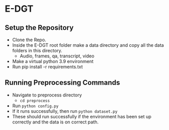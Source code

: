 # E-DGT

## Setup the Repository
* Clone the Repo.
* Inside the E-DGT root folder make a data directory and copy all the data folders in this directory.
  * Audio, frames, qa, transcript, video
* Make a virtual python 3.9 environment
* Run pip install -r requirements.txt

## Running Preprocessing Commands
* Navigate to preprocess directory
  * ```cd preprocess```
* Run ```python config.py```
* If it runs successfully, then run ```python dataset.py```
* These should run successfully if the environment has been set up correctly and the data is on correct path.
